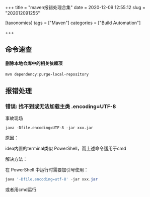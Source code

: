 +++
title = "maven报错处理合集"
date = 2020-12-09 12:55:12
slug = "202012091255"

[taxonomies]
tags = ["Maven"]
categories = ["Build Automation"]

+++

<!-- more -->

## 命令速查

#### 删除本地仓库中的相关依赖项

```
mvn dependency:purge-local-repository
```



## 报错处理

### 错误: 找不到或无法加载主类 .encoding=UTF-8

事故现场

```
java -Dfile.encoding=UTF-8 -jar xxx.jar
```

原因：

idea内置的terminal类似 PowerShell，而上述命令适用于cmd

解决方法：

在 PowerShell 中运行时需要加引号使用：

```powershell
java '-Dfile.encoding=utf-8' -jar xxx.jar
```

或者用cmd运行

